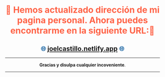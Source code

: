 <div style="text-align: center;">


<!-- # <span style="color: #ff6347;">🚨 ¡Nuestra Página se Ha Mudado! 🚨</span> -->

# <span style="color: #ff6347;">🚨 Hemos actualizado dirección de mi pagina personal. Ahora puedes encontrarme en la siguiente URL:🚨</span>

## <span style="color: #4682b4;">🌐 **[joelcastillo.netlify.app](joelcastillo.netlify.app)** 🌐</span>

---

<span style="color: ##800080">**Gracias y disulpa cualquier incoveniente**.</span>

---

<!-- > <span style="color: #800080;">*"¡Siempre es un placer mejorar para ustedes!"*</span> 💙 -->

</div>
